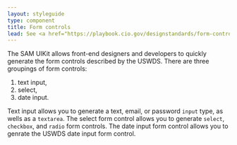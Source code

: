 ```yaml
---
layout: styleguide
type: component
title: Form controls
lead: See <a href="https://playbook.cio.gov/designstandards/form-controls/">US Web Design Standards</a> for design description.
---
```


The SAM UIKit allows front-end designers and developers to quickly generate the form controls described by the USWDS. There are three groupings of form controls:

1. text input,
2. select,
3. date input.

Text input allows you to generate a text, email, or password <code>input</code> type, as wells as a <code>textarea</code>. The select form control allows you to generate <code>select</code>, <code>checkbox</code>, and <code>radio</code> form controls. The date input form control allows you to genrate the USWDS date input form control. 
